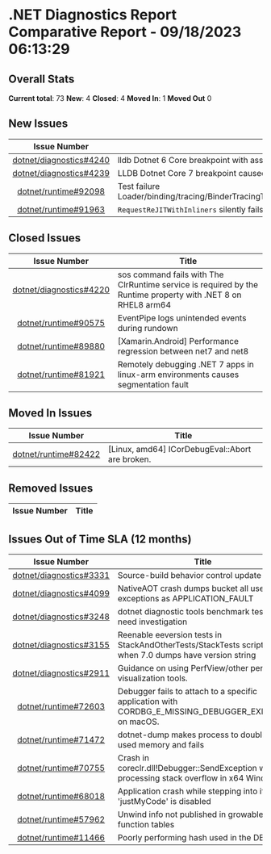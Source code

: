# .NET Diagnostics Report Comparative Report - 09/18/2023 06:13:29

## Overall Stats

**Current total**: 73
**New**: 4
**Closed**: 4
**Moved In**: 1
**Moved Out** 0

## New Issues

| **Issue Number** | **Title** |
| :--------------: | --------- |
| [dotnet/diagnostics#4240](https://github.com/dotnet/diagnostics/issues/4240) | lldb Dotnet 6 Core breakpoint with assembly code instead of C# Code |
| [dotnet/diagnostics#4239](https://github.com/dotnet/diagnostics/issues/4239) | LLDB Dotnet Core 7 breakpoint caused Segmentation fault (core dumped) |
| [dotnet/runtime#92098](https://github.com/dotnet/runtime/issues/92098) | Test failure Loader/binding/tracing/BinderTracingTest.ResolutionFlow/BinderTracingTest.ResolutionFlow.sh |
| [dotnet/runtime#91963](https://github.com/dotnet/runtime/issues/91963) | `RequestReJITWithInliners` silently fails for debug modules if `COMPLUS_ForceEnc` is enabled |

## Closed Issues

| **Issue Number** | **Title** |
| :--------------: | --------- |
| [dotnet/diagnostics#4220](https://github.com/dotnet/diagnostics/issues/4220) | sos command fails with The ClrRuntime service is required by the Runtime property with .NET 8 on RHEL8 arm64 |
| [dotnet/runtime#90575](https://github.com/dotnet/runtime/issues/90575) | EventPipe logs unintended events during rundown |
| [dotnet/runtime#89880](https://github.com/dotnet/runtime/issues/89880) | [Xamarin.Android] Performance regression between net7 and net8 |
| [dotnet/runtime#81921](https://github.com/dotnet/runtime/issues/81921) | Remotely debugging .NET 7 apps in linux-arm environments causes segmentation fault |

## Moved In Issues

| **Issue Number** | **Title** |
| :--------------: | --------- |
| [dotnet/runtime#82422](https://github.com/dotnet/runtime/issues/82422) | [Linux, amd64] ICorDebugEval::Abort are broken. |

## Removed Issues

| **Issue Number** | **Title** |
| :--------------: | --------- |

## Issues Out of Time SLA (12 months)

| **Issue Number** | **Title** |
| :--------------: | --------- |
| [dotnet/diagnostics#3331](https://github.com/dotnet/diagnostics/issues/3331) | Source-build behavior control update |
| [dotnet/diagnostics#4099](https://github.com/dotnet/diagnostics/issues/4099) | NativeAOT crash dumps bucket all user exceptions as APPLICATION_FAULT |
| [dotnet/diagnostics#3248](https://github.com/dotnet/diagnostics/issues/3248) | dotnet diagnostic tools benchmark tests need investigation |
| [dotnet/diagnostics#3155](https://github.com/dotnet/diagnostics/issues/3155) | Reenable eeversion tests in StackAndOtherTests/StackTests scripts when 7.0 dumps have version string |
| [dotnet/diagnostics#2911](https://github.com/dotnet/diagnostics/issues/2911) | Guidance on using PerfView/other perf visualization tools. |
| [dotnet/runtime#72603](https://github.com/dotnet/runtime/issues/72603) | Debugger fails to attach to a specific application with CORDBG_E_MISSING_DEBUGGER_EXPORTS on macOS. |
| [dotnet/runtime#71472](https://github.com/dotnet/runtime/issues/71472) | dotnet-dump makes process to double its used memory and fails |
| [dotnet/runtime#70755](https://github.com/dotnet/runtime/issues/70755) | Crash in coreclr.dll!Debugger::SendException while processing stack overflow in x64 Windows |
| [dotnet/runtime#68018](https://github.com/dotnet/runtime/issues/68018) | Application crash while stepping into if 'justMyCode' is disabled |
| [dotnet/runtime#57962](https://github.com/dotnet/runtime/issues/57962) | Unwind info not published in growable function tables |
| [dotnet/runtime#11466](https://github.com/dotnet/runtime/issues/11466) | Poorly performing hash used in the DBI |

